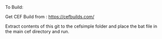 To Build:

Get CEF Build from : https://cefbuilds.com/

Extract contents of this git to the cefsimple folder and place the bat file in the main cef directory and run.
